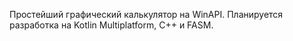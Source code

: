 Простейший графический калькулятор на WinAPI. Планируется разработка на Kotlin Multiplatform, C++ и FASM.